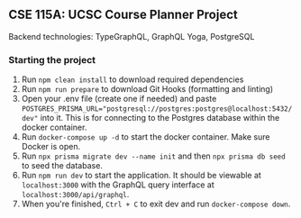 ## CSE 115A: UCSC Course Planner Project

Backend technologies: TypeGraphQL, GraphQL Yoga, PostgreSQL

### Starting the project

1. Run `npm clean install` to download required dependencies
2. Run `npm run prepare` to download Git Hooks (formatting and linting)
3. Open your .env file (create one if needed) and paste `POSTGRES_PRISMA_URL="postgresql://postgres:postgres@localhost:5432/dev"` into it. This is for connecting to the Postgres database within the docker container.
4. Run `docker-compose up -d` to start the docker container. Make sure Docker is open.
5. Run `npx prisma migrate dev --name init` and then `npx prisma db seed` to seed the database.
6. Run `npm run dev` to start the application. It should be viewable at `localhost:3000` with the GraphQL query interface at `localhost:3000/api/graphql`.
7. When you're finished, `Ctrl + C` to exit dev and run `docker-compose down`.
